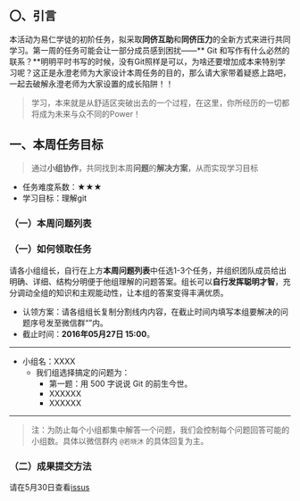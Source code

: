 ## 〇、引言


本活动为易仁学徒的初阶任务，拟采取**同侪互助**和**同侪压力**的全新方式来进行共同学习。第一周的任务可能会让一部分成员感到困扰——** Git 和写作有什么必然的联系？**明明平时书写的时候，没有Git照样是可以，为啥还要增加成本来特别学习呢？这正是永澄老师为大家设计本周任务的目的，那么请大家带着疑惑上路吧，一起去破解永澄老师为大家设置的成长陷阱！！

> 学习，本来就是从舒适区突破出去的一个过程，在这里，你所经历的一切都将成为未来与众不同的Power！

## 一、本周任务目标
> 通过**小组协作**，共同找到本周**问题**的**解决方案**，从而实现学习目标

- 任务难度系数：★★★
- 学习目标：理解git

### （一）本周问题列表



### （一）如何领取任务

请各小组组长，自行在上方**本周问题列表**中任选1-3个任务，并组织团队成员给出明确、详细、结构分明便于他组理解的问题答案。组长可以**自行发挥聪明才智**，充分调动全组的知识和主观能动性，让本组的答案变得丰满优质。

- 认领方案：请各组组长复制分割线内内容，在截止时间内填写本组要解决的问题序号发至微信群“”内。
- 截止时间：**2016年05月27日 15:00**。

-------
- 小组名：XXXX
	- 我们组选择搞定的问题为：
		- 第一题：用 500 字说说 Git 的前生今世。
		- XXXXXX
		- XXXXXX
		
-------

> 注：为防止每个小组都集中解答一个问题，我们会控制每个问题回答可能的小组数。具体以微信群内 `@若晓沐` 的具体回复为主。

### （二）成果提交方法

请在5月30日查看[issus](https://github.com/runwithcc/HTWAAG/issues)

[1]:	http://www.liaoxuefeng.com/wiki/0013739516305929606dd18361248578c67b8067c8c017b000
[2]:	http://www.worldhello.net/gotgit/
